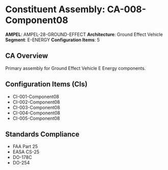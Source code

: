 # Constituent Assembly: CA-008-Component08

**AMPEL**: AMPEL-28-GROUND-EFFECT
**Architecture**: Ground Effect Vehicle
**Segment**: E-ENERGY
**Configuration Items**: 5

## CA Overview
Primary assembly for Ground Effect Vehicle E Energy components.

## Configuration Items (CIs)
- CI-001-Component08
- CI-002-Component08
- CI-003-Component08
- CI-004-Component08
- CI-005-Component08

## Standards Compliance
- FAA Part 25
- EASA CS-25
- DO-178C
- DO-254
